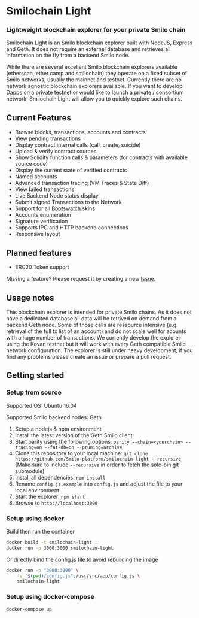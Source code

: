 # Smilochain Light
### Lightweight blockchain explorer for your private Smilo chain

Smilochain Light is an Smilo blockchain explorer built with NodeJS, Express and Geth. It does not require an external database and retrieves all information on the fly from a backend Smilo node.

While there are several excellent Smilo blockchain explorers available (etherscan, ether.camp and smilochain) they operate on a fixed subset of Smilo networks, usually the mainnet and testnet. Currently there are no network agnostic blockchain explorers available. If you want to develop Dapps on a private testnet or would like to launch a private / consortium network, Smilochain Light will allow you to quickly explore such chains.


## Current Features
* Browse blocks, transactions, accounts and contracts
* View pending transactions
* Display contract internal calls (call, create, suicide)
* Upload & verify contract sources
* Show Solidity function calls & parameters (for contracts with available source code)
* Display the current state of verified contracts
* Named accounts
* Advanced transaction tracing (VM Traces & State Diff)
* View failed transactions
* Live Backend Node status display
* Submit signed Transactions to the Network
* Support for all [Bootswatch](https://bootswatch.com/) skins
* Accounts enumeration
* Signature verification
* Supports IPC and HTTP backend connections
* Responsive layout

## Planned features
* ERC20 Token support

Missing a feature? Please request it by creating a new [Issue](https://github.com/Smilo-platform/smilochain-light/issues).

## Usage notes
This blockchain explorer is intended for private Smilo chains. As it does not have a dedicated database all data will be retrived on demand from a backend Geth node. Some of those calls are ressource intensive (e.g. retrieval of the full tx list of an account) and do not scale well for acounts with a huge number of transactions. We currently develop the explorer using the Kovan testnet but it will work with every Geth compatible Smilo network configuration. The explorer is still under heavy development, if you find any problems please create an issue or prepare a pull request.

## Getting started

### Setup from source

Supported OS: Ubuntu 16.04

Supported Smilo backend nodes: Geth

1. Setup a nodejs & npm environment
2. Install the latest version of the Geth Smilo client
3. Start parity using the following options: `parity --chain=<yourchain> --tracing=on --fat-db=on --pruning=archive`
4. Clone this repository to your local machine: `git clone https://github.com/Smilo-platform/smilochain-light --recursive` (Make sure to include `--recursive` in order to fetch the solc-bin git submodule)
5. Install all dependencies: `npm install`
6. Rename `config.js.example` into `config.js` and adjust the file to your local environment
7. Start the explorer: `npm start`
8. Browse to `http://localhost:3000`

### Setup using docker

Build then run the container
```bash
docker build -t smilochain-light .
docker run -p 3000:3000 smilochain-light
```

Or directly bind the config.js file to avoid rebuilding the image
```bash
docker run -p "3000:3000" \
    -v "$(pwd)/config.js":/usr/src/app/config.js \
    smilochain-light
```

### Setup using docker-compose

```bash
docker-compose up
```
